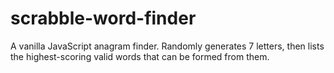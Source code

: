 # scrabble-word-finder
A vanilla JavaScript anagram finder. Randomly generates 7 letters, then lists the highest-scoring valid words that can be formed from them.
